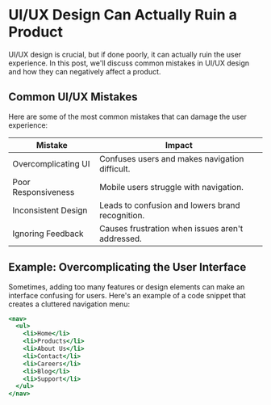 # UI/UX Design Can Actually Ruin a Product

UI/UX design is crucial, but if done poorly, it can actually ruin the user experience. In this post, we'll discuss common mistakes in UI/UX design and how they can negatively affect a product.

## Common UI/UX Mistakes

Here are some of the most common mistakes that can damage the user experience:

| Mistake             | Impact                                           |
|---------------------|--------------------------------------------------|
| Overcomplicating UI  | Confuses users and makes navigation difficult.   |
| Poor Responsiveness  | Mobile users struggle with navigation.          |
| Inconsistent Design  | Leads to confusion and lowers brand recognition.|
| Ignoring Feedback    | Causes frustration when issues aren't addressed.|

## Example: Overcomplicating the User Interface

Sometimes, adding too many features or design elements can make an interface confusing for users. Here's an example of a code snippet that creates a cluttered navigation menu:

```jsx
<nav>
  <ul>
    <li>Home</li>
    <li>Products</li>
    <li>About Us</li>
    <li>Contact</li>
    <li>Careers</li>
    <li>Blog</li>
    <li>Support</li>
  </ul>
</nav>
